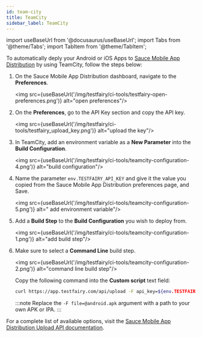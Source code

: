 ```yaml
---
id: team-city
title: TeamCity
sidebar_label: TeamCity
---
```


import useBaseUrl from '@docusaurus/useBaseUrl';
import Tabs from '@theme/Tabs';
import TabItem from '@theme/TabItem';

To automatically deply your Android or iOS Apps to [Sauce Mobile App Distribution](https://www.testfairy.com/) by using TeamCity, follow the steps below:

1. On the Sauce Mobile App Distribution dashboard, navigate to the **Preferences**.

   <img src={useBaseUrl('/img/testfairy/ci-tools/testfairy-open-preferences.png')} alt="open preferences"/>

2. On the **Preferences**, go to the API Key section and copy the API key.

   <img src={useBaseUrl('/img/testfairy/ci-tools/testfairy_upload_key.png')} alt="upload the key"/>

3. In TeamCity, add an environment variable as a **New Parameter** into the **Build Configuration**.

   <img src={useBaseUrl('/img/testfairy/ci-tools/teamcity-configuration-4.png')} alt="build configuration"/>

4. Name the parameter `env.TESTFAIRY_API_KEY` and give it the value you copied from the Sauce Mobile App Distribution preferences page, and Save.

   <img src={useBaseUrl('/img/testfairy/ci-tools/teamcity-configuration-5.png')} alt=" add environment variable"/>

5. Add a **Build Step** to the **Build Configuration** you wish to deploy from.

   <img src={useBaseUrl('/img/testfairy/ci-tools/teamcity-configuration-1.png')} alt="add build step"/>

6. Make sure to select a **Command Line** build step.

   <img src={useBaseUrl('/img/testfairy/ci-tools/teamcity-configuration-2.png')} alt="command line build step"/>

   Copy the following command into the **Custom script** text field:

   ```bash
   curl https://app.testfairy.com/api/upload -F api_key=${env.TESTFAIRY_API_KEY} -F comment="TeamCity build" -F file=@android.apk
   ```

   :::note
   Replace the `-F file=@android.apk` argument with a path to your own APK or IPA.
   :::

For a complete list of available options, visit the [Sauce Mobile App Distribution Upload API documentation](/testfairy/api-reference/upload-api).
